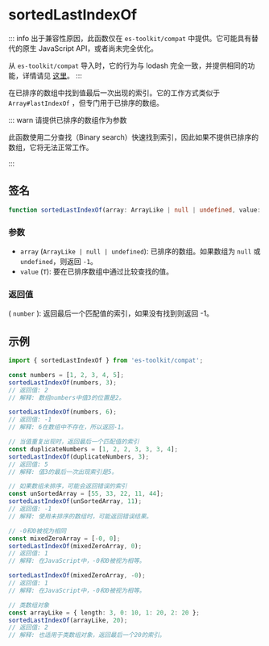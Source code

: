 # sortedLastIndexOf

::: info
出于兼容性原因，此函数仅在 `es-toolkit/compat` 中提供。它可能具有替代的原生 JavaScript API，或者尚未完全优化。

从 `es-toolkit/compat` 导入时，它的行为与 lodash 完全一致，并提供相同的功能，详情请见 [这里](../../../compatibility.md)。
:::

在已排序的数组中找到值最后一次出现的索引。它的工作方式类似于 `Array#lastIndexOf` ，但专门用于已排序的数组。

::: warn 请提供已排序的数组作为参数

此函数使用二分查找（Binary search）快速找到索引，因此如果不提供已排序的数组，它将无法正常工作。

:::

## 签名

```typescript
function sortedLastIndexOf(array: ArrayLike | null | undefined, value: T): number;
```

### 参数

- `array` (`ArrayLike | null | undefined`): 已排序的数组。如果数组为 `null` 或 `undefined`，则返回 `-1`。
- `value` (`T`): 要在已排序数组中通过比较查找的值。

### 返回值

( `number` ): 返回最后一个匹配值的索引，如果没有找到则返回 -1。

## 示例

```typescript
import { sortedLastIndexOf } from 'es-toolkit/compat';

const numbers = [1, 2, 3, 4, 5];
sortedLastIndexOf(numbers, 3);
// 返回值: 2
// 解释: 数组numbers中值3的位置是2。

sortedLastIndexOf(numbers, 6);
// 返回值: -1
// 解释: 6在数组中不存在，所以返回-1。

// 当值重复出现时，返回最后一个匹配值的索引
const duplicateNumbers = [1, 2, 2, 3, 3, 3, 4];
sortedLastIndexOf(duplicateNumbers, 3);
// 返回值: 5
// 解释: 值3的最后一次出现索引是5。

// 如果数组未排序，可能会返回错误的索引
const unSortedArray = [55, 33, 22, 11, 44];
sortedLastIndexOf(unSortedArray, 11);
// 返回值: -1
// 解释: 使用未排序的数组时，可能返回错误结果。

// -0和0被视为相同
const mixedZeroArray = [-0, 0];
sortedLastIndexOf(mixedZeroArray, 0);
// 返回值: 1
// 解释: 在JavaScript中，-0和0被视为相等。

sortedLastIndexOf(mixedZeroArray, -0);
// 返回值: 1
// 解释: 在JavaScript中，-0和0被视为相等。

// 类数组对象
const arrayLike = { length: 3, 0: 10, 1: 20, 2: 20 };
sortedLastIndexOf(arrayLike, 20);
// 返回值: 2
// 解释: 也适用于类数组对象，返回最后一个20的索引。
```

